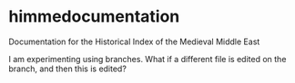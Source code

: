 # himmedocumentation
Documentation for the Historical Index of the Medieval Middle East

I am experimenting using branches.
What if a different file is edited on the branch, and then this is edited?
